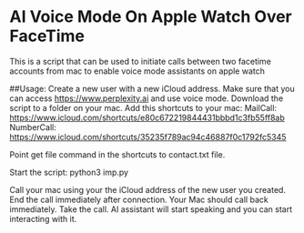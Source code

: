 # AI Voice Mode On Apple Watch Over FaceTime
This is a script that can be used to initiate calls between two facetime accounts from mac to enable voice mode assistants on apple watch

##Usage:
Create a new user with a new iCloud address.
Make sure that you can access https://www.perplexity.ai and use voice mode.
Download the script to a folder on your mac.
Add this shortcuts to your mac:
MailCall:
https://www.icloud.com/shortcuts/e80c672219844431bbbd1c3fb55ff8ab
NumberCall:
https://www.icloud.com/shortcuts/35235f789ac94c46887f0c1792fc5345

Point get file command in the shortcuts to contact.txt file.

Start the script: python3 imp.py

Call your mac using your the iCloud address of the new user you created. End the call immediately after connection. Your Mac should call back immediately. Take the call. AI assistant will start speaking and you can start interacting with it. 
